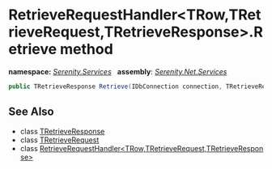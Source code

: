 # RetrieveRequestHandler&lt;TRow,TRetrieveRequest,TRetrieveResponse&gt;.Retrieve method
**namespace:** *[Serenity.Services](../../README.md#serenity.services-namespace)*   **assembly**: *[Serenity.Net.Services](../../README.md)*

```csharp
public TRetrieveResponse Retrieve(IDbConnection connection, TRetrieveRequest request)
```

## See Also

* class [TRetrieveResponse](../Serenity.Net.Services/../RetrieveRequestHandler-3.TRetrieveResponse.md)
* class [TRetrieveRequest](../Serenity.Net.Services/../RetrieveRequestHandler-3.TRetrieveRequest.md)
* class [RetrieveRequestHandler&lt;TRow,TRetrieveRequest,TRetrieveResponse&gt;](../RetrieveRequestHandler-3.md)